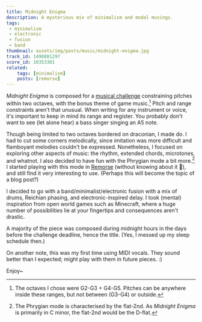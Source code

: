 ```yaml
---
title: Midnight Enigma
description: A mysterious mix of minimalism and modal musings.
tags:
 - minimalism
 - electronic
 - fusion
 - band
thumbnail: assets/img/posts/music/midnight-enigma.jpg
track_id: 1490881297
score_id: 10353301
related:
    tags: [minimalism]
    posts: [remorse]
---
```


_Midnight Enigma_ is composed for a [musical challenge][chal] constraining pitches within two octaves, with the bonus theme of game music.[^octaves] Pitch and range constraints aren't that unusual. When writing for any instrument or voice, it's important to keep in mind its range and register. You probably don't want to see (let alone hear) a bass singer singing an A5 note.

Though being limited to two octaves bordered on draconian, I made do. I had to cut some corners melodically, since imitation was more difficult and flamboyant melodies couldn't be expressed. Nonetheless, I focused on exploring other aspects of music: the rhythm, extended chords, microtones, and whatnot. I also decided to have fun with the Phrygian mode a bit more.[^phrygian] I started playing with this mode in [Remorse](/posts/remorse/) (without knowing about it 🫢), and still find it very interesting to use. (Perhaps this will become the topic of a blog post?)

[^octaves]: The octaves I chose were G2-G3 + G4-G5. Pitches can be anywhere inside these ranges, but not between (G3-G4) or outside.

[^phrygian]: The Phrygian mode is characterised by the flat-2nd. As _Midnight Enigma_ is primarily in C minor, the flat-2nd would be the D-flat.

I decided to go with a band/minimalist/electronic fusion with a mix of drums, Reichian phasing, and electronic-inspired delay. I took (mental) inspiration from open world games such as Minecraft, where a huge number of possibilities lie at your fingertips and consequences aren't drastic.

A majority of the piece was composed during midnight hours in the days before the challenge deadline, hence the title. (Yes, I messed up my sleep schedule then.)

On another note, this was my first time using MIDI vocals. They sound better than I expected; might play with them in future pieces. :)

Enjoy~

[chal]: https://musescore.com/groups/fun-musical-challenges/discuss/5180866
